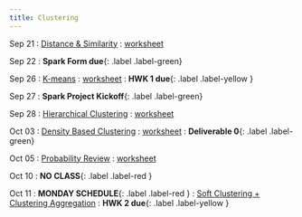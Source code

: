```yaml
---
title: Clustering
---
```


Sep 21 
: [Distance & Similarity](#) 
  : [worksheet](#)

Sep 22
: **Spark Form due**{: .label .label-green}

Sep 26 
: [K-means](#) 
  : [worksheet](#) 
    : **HWK 1 due**{: .label .label-yellow }

Sep 27
: **Spark Project Kickoff**{: .label .label-green}

Sep 28 
: [Hierarchical Clustering](#) 
  : [worksheet](#)

Oct 03 
: [Density Based Clustering](#) 
  : [worksheet](#)
    : **Deliverable 0**{: .label .label-green}

Oct 05 
: [Probability Review](#) 
  : [worksheet](#)

Oct 10 
: **NO CLASS**{: .label .label-red } 

Oct 11 
: **MONDAY SCHEDULE**{: .label .label-red } 
  : [Soft Clustering + Clustering Aggregation](#)
    : **HWK 2 due**{: .label .label-yellow }